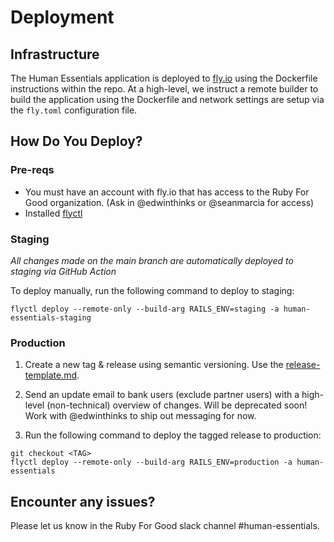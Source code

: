 # Deployment

## Infrastructure

The Human Essentials application is deployed to [fly.io](https://fly.io/) using the Dockerfile
instructions within the repo. At a high-level, we instruct a remote builder to build the application
using the Dockerfile and network settings are setup via the `fly.toml` configuration file.

## How Do You Deploy?

### Pre-reqs

- You must have an account with fly.io that has access to the Ruby For Good organization. (Ask in @edwinthinks or @seanmarcia for access)
- Installed [flyctl](https://fly.io/docs/getting-started/installing-flyctl/)

### Staging

*All changes made on the main branch are automatically deployed to staging via GitHub Action*

To deploy manually, run the following command to deploy to staging:
```
flyctl deploy --remote-only --build-arg RAILS_ENV=staging -a human-essentials-staging
```

### Production

1. Create a new tag & release using semantic versioning. Use the [release-template.md](https://github.com/rubyforgood/human-essentials/blob/main/doc/templates/release-template.md).

2. Send an update email to bank users (exclude partner users) with a high-level (non-technical) overview of changes. Will be deprecated soon! Work with @edwinthinks to ship out messaging for now.

3. Run the following command to deploy the tagged release to production:
```
git checkout <TAG>
flyctl deploy --remote-only --build-arg RAILS_ENV=production -a human-essentials
```

## Encounter any issues?

Please let us know in the Ruby For Good slack channel #human-essentials.

